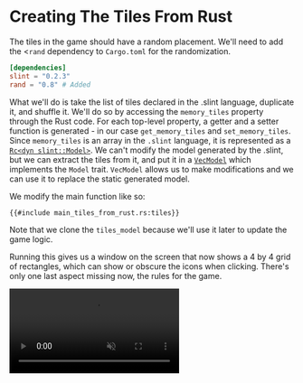 # Creating The Tiles From Rust

The tiles in the game should have a random placement. We'll need to add the <`rand` dependency to
`Cargo.toml` for the randomization.

```toml
[dependencies]
slint = "0.2.3"
rand = "0.8" # Added
```

What we'll do is take the list of tiles declared in the .slint language, duplicate it, and shuffle it.
We'll do so by accessing the `memory_tiles` property through the Rust code. For each top-level property,
a getter and a setter function is generated - in our case `get_memory_tiles` and `set_memory_tiles`.
Since `memory_tiles` is an array in the `.slint` language, it is represented as a [`Rc<dyn slint::Model>`](https://slint-ui.com/docs/rust/slint/trait.model).
We can't modify the model generated by the .slint, but we can extract the tiles from it, and put it
in a [`VecModel`](https://slint-ui.com/docs/rust/slint/struct.vecmodel) which implements the `Model` trait.
`VecModel` allows us to make modifications and we can use it to replace the static generated model.

We modify the main function like so:

```rust,noplayground
{{#include main_tiles_from_rust.rs:tiles}}
```

Note that we clone the `tiles_model` because we'll use it later to update the game logic.

Running this gives us a window on the screen that now shows a 4 by 4 grid of rectangles, which can show or obscure
the icons when clicking. There's only one last aspect missing now, the rules for the game.

<video autoplay loop muted playsinline src="https://slint-ui.com/blog/memory-game-tutorial/creating-the-tiles-from-rust.mp4"></video>
